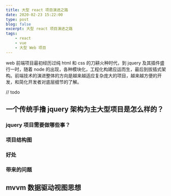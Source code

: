 ```yaml
---
title: 大型 react 项目演进之路
date: 2020-02-23 15:22:00
type: post
blog: false
excerpt: 大型 react 项目演进之路
tags:
    - react
    - vue
    - 大型 Web 项目
---
```



web 前端项目最初经历过纯 html 和 css 的刀耕火种时代，到 jquery 及其插件盛行一时，随着 node 的出现，各种模块化，工程化构建应运而生，最后到拔插式架构。前端技术的演进整体的方向是越来越适应复杂庞大的项目，越来越方便的开发，和简化开发者对底层细节的了解。


// todo

## 一个传统手撸 jquery 架构为主大型项目是怎么样的？

### jquery 项目需要做哪些事？

### 项目结构图

### 好处

### 带来的问题


## mvvm 数据驱动视图思想
### 












